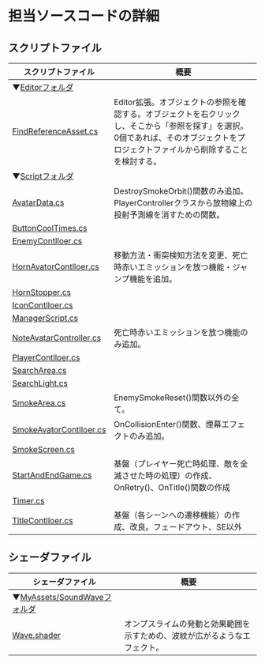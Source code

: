 # 担当ソースコードの詳細  
  
  
## スクリプトファイル
| スクリプトファイル | 概要 |
| --- | --- |
| ▼[Editorフォルダ](https://github.com/shuhei-M/Rear_ProjectFile_2021/tree/main/Rear_MasterVersion/Assets/Editor) |  |
| [FindReferenceAsset.cs](https://github.com/shuhei-M/Rear_ProjectFile_2021/blob/main/Rear_MasterVersion/Assets/Editor/FindReferenceAsset.cs) | Editor拡張。オブジェクトの参照を確認する。オブジェクトを右クリックし、そこから「参照を探す」を選択。0個であれば、そのオブジェクトをプロジェクトファイルから削除することを検討する。 |
| ▼[Scriptフォルダ](https://github.com/shuhei-M/Rear_ProjectFile_2021/tree/main/Rear_MasterVersion/Assets/Scripts) |  |
| [AvatarData.cs](https://github.com/shuhei-M/Rear_ProjectFile_2021/blob/main/Rear_MasterVersion/Assets/Scripts/AvatarData.cs) | DestroySmokeOrbit()関数のみ追加。PlayerControllerクラスから放物線上の投射予測線を消すための関数。 |
| [ButtonCoolTimes.cs](https://github.com/shuhei-M/Rear_ProjectFile_2021/blob/main/Rear_MasterVersion/Assets/Scripts/ButtonCoolTime.cs) |  |
| [EnemyContlloer.cs](https://github.com/shuhei-M/Rear_ProjectFile_2021/blob/main/Rear_MasterVersion/Assets/Scripts/EnemyController.cs) |  |
| [HornAvatorContlloer.cs](https://github.com/shuhei-M/Rear_ProjectFile_2021/blob/main/Rear_MasterVersion/Assets/Scripts/HornAvatarController.cs) | 移動方法・衝突検知方法を変更、死亡時赤いエミッションを放つ機能・ジャンプ機能を追加。 |
| [HornStopper.cs](https://github.com/shuhei-M/Rear_ProjectFile_2021/blob/main/Rear_MasterVersion/Assets/Scripts/HornStopper.cs) |  |
| [IconContlloer.cs](https://github.com/shuhei-M/Rear_ProjectFile_2021/blob/main/Rear_MasterVersion/Assets/Scripts/IconController.cs) |  |
| [ManagerScript.cs](https://github.com/shuhei-M/Rear_ProjectFile_2021/blob/main/Rear_MasterVersion/Assets/Scripts/ManagerScript.cs) |  |
| [NoteAvatarController.cs](https://github.com/shuhei-M/Rear_ProjectFile_2021/blob/main/Rear_MasterVersion/Assets/Scripts/NoteAvatarController.cs) | 死亡時赤いエミッションを放つ機能のみ追加。 |
| [PlayerContlloer.cs](https://github.com/shuhei-M/Rear_ProjectFile_2021/blob/main/Rear_MasterVersion/Assets/Scripts/PlayerController.cs) |  |
| [SearchArea.cs](https://github.com/shuhei-M/Rear_ProjectFile_2021/blob/main/Rear_MasterVersion/Assets/Scripts/SearchArea.cs) |  |
| [SearchLight.cs](https://github.com/shuhei-M/Rear_ProjectFile_2021/blob/main/Rear_MasterVersion/Assets/Scripts/SearchLight.cs) |  |
| [SmokeArea.cs](https://github.com/shuhei-M/Rear_ProjectFile_2021/blob/main/Rear_MasterVersion/Assets/Scripts/SmokeArea.cs) | EnemySmokeReset()関数以外の全て。 |
| [SmokeAvatorContlloer.cs](https://github.com/shuhei-M/Rear_ProjectFile_2021/blob/main/Rear_MasterVersion/Assets/Scripts/SmokeAvatarController.cs) | OnCollisionEnter()関数、煙幕エフェクトのみ追加。 |
| [SmokeScreen.cs](https://github.com/shuhei-M/Rear_ProjectFile_2021/blob/main/Rear_MasterVersion/Assets/Scripts/SmokeScreen.cs) |  |
| [StartAndEndGame.cs](https://github.com/shuhei-M/Rear_ProjectFile_2021/blob/main/Rear_MasterVersion/Assets/Scripts/StartAndEndGame.cs) | 基盤（プレイヤー死亡時処理、敵を全滅させた時の処理）の作成、OnRetry()、OnTitle()関数の作成 |
| [Timer.cs](https://github.com/shuhei-M/Rear_ProjectFile_2021/blob/main/Rear_MasterVersion/Assets/Scripts/Timer.cs) |  |
| [TitleContlloer.cs](https://github.com/shuhei-M/Rear_ProjectFile_2021/blob/main/Rear_MasterVersion/Assets/Scripts/Timer.cs) | 基盤（各シーンへの遷移機能）の作成、改良。フェードアウト、SE以外 |  
  
  
  
## シェーダファイル
| シェーダファイル | 概要 |
| --- | --- |
| ▼[MyAssets/SoundWaveフォルダ](https://github.com/shuhei-M/Rear_ProjectFile_2021/tree/main/Rear_MasterVersion/Assets/MyAssets/SoundWave) |  |
| [Wave.shader](https://github.com/shuhei-M/Rear_ProjectFile_2021/blob/main/Rear_MasterVersion/Assets/MyAssets/SoundWave/Wave.shader) | オンプスライムの発動と効果範囲を示すための、波紋が広がるようなエフェクト。 |

<!-- 
| [.cs]() |  |
| [ソースファイル名](プロジェクトに保存されているファイル名) | 説明文 |
-->
